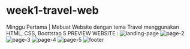 # week1-travel-web
Minggu Pertama | Mebuat Website dengan tema Travel menggunakan HTML, CSS, Boottstap 5
PREVIEW WEBSITE :
![landing-page](https://github.com/FazhariRizkyy/week1-travel-web/assets/160480037/ef0c59e8-e4c4-4606-839f-8ef13ae36d32)
![page-2](https://github.com/FazhariRizkyy/week1-travel-web/assets/160480037/d4b932e3-13b6-4514-824b-ef85754eec77)
![page-3](https://github.com/FazhariRizkyy/week1-travel-web/assets/160480037/7eaace77-1f50-4df9-b5f3-561afdececbb)
![page-4](https://github.com/FazhariRizkyy/week1-travel-web/assets/160480037/b41b1051-721e-48c4-b1e2-82861034ea7b)
![page-5](https://github.com/FazhariRizkyy/week1-travel-web/assets/160480037/79fa5866-5261-4d49-9374-4bc0bf9ed901)
![footer](https://github.com/FazhariRizkyy/week1-travel-web/assets/160480037/56f1aab2-f40a-4846-a376-95dac3162a89)
